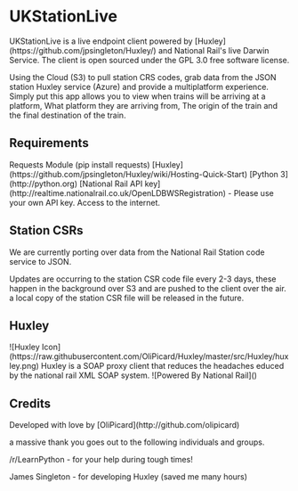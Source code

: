 <h1>UKStationLive</h1>
UKStationLive is a live endpoint client powered by [Huxley](https://github.com/jpsingleton/Huxley/) and National Rail's live Darwin Service. The client is open sourced under the GPL 3.0 free software license.

Using the Cloud (S3) to pull station CRS codes, grab data from the JSON station Huxley service (Azure) and provide a multiplatform experience. Simply put this app allows you to view when trains will be arriving at a platform, What platform they are arriving from, The origin of the train and the final destination of the train.


<h2>Requirements</h2>
Requests Module (pip install requests)
[Huxley](https://github.com/jpsingleton/Huxley/wiki/Hosting-Quick-Start)
[Python 3](http://python.org)
[National Rail API key](http://realtime.nationalrail.co.uk/OpenLDBWSRegistration) - Please use your own API key.
Access to the internet.

<h2>Station CSRs</h2>
We are currently porting over data from the National Rail Station code service to JSON.

Updates are occurring to the station CSR code file every 2-3 days, these happen in the background over S3 and are pushed to the client over the air. a local copy of the station CSR file will be released in the future.

<h2>Huxley</h2>
![Huxley Icon](https://raw.githubusercontent.com/OliPicard/Huxley/master/src/Huxley/huxley.png)
Huxley is a SOAP proxy client that reduces the headaches educed by the national rail XML SOAP system.
![Powered By National  Rail]()

<h2>Credits</h2>
Developed with love by [OliPicard](http://github.com/olipicard)

a massive thank you goes out to the following individuals and groups.

/r/LearnPython - for your help during tough times!

James Singleton - for developing Huxley (saved me many hours)
